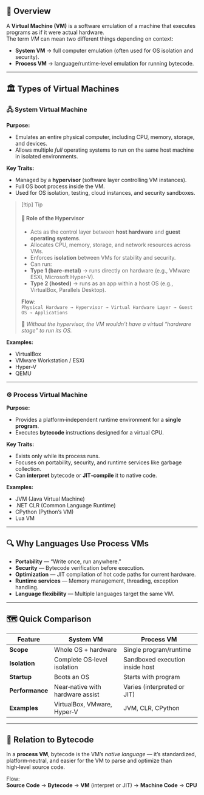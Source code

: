 
## 📜 Overview
A **Virtual Machine (VM)** is a software emulation of a machine that executes programs as if it were actual hardware.  
The term *VM* can mean two different things depending on context:  
- **System VM** → full computer emulation (often used for OS isolation and security).  
- **Process VM** → language/runtime‑level emulation for running bytecode.

---

## 🏛 Types of Virtual Machines

### 🖧 System Virtual Machine
**Purpose:**  
- Emulates an entire physical computer, including CPU, memory, storage, and devices.  
- Allows multiple *full* operating systems to run on the same host machine in isolated environments.

**Key Traits:**  
- Managed by a **hypervisor** (software layer controlling VM instances).  
- Full OS boot process inside the VM.  
- Used for OS isolation, testing, cloud instances, and security sandboxes.

> [!tip] Tip
> #### 🔑 Role of the Hypervisor
> - Acts as the control layer between **host hardware** and **guest operating systems**.
> - Allocates CPU, memory, storage, and network resources across VMs.
> - Enforces **isolation** between VMs for stability and security.
> - Can run:
>  - **Type 1 (bare-metal)** → runs directly on hardware (e.g., VMware ESXi, Microsoft Hyper‑V).
>  - **Type 2 (hosted)** → runs as an app within a host OS (e.g., VirtualBox, Parallels Desktop).
>
> **Flow**:  
> `Physical Hardware → Hypervisor → Virtual Hardware Layer → Guest OS → Applications`
>
> 📌 *Without the hypervisor, the VM wouldn’t have a virtual “hardware stage” to run its OS.*

**Examples:**  
- VirtualBox  
- VMware Workstation / ESXi  
- Hyper‑V  
- QEMU

---

### ⚙️ Process Virtual Machine
**Purpose:**  
- Provides a platform‑independent runtime environment for a **single program**.  
- Executes **bytecode** instructions designed for a virtual CPU.

**Key Traits:**  
- Exists only while its process runs.  
- Focuses on portability, security, and runtime services like garbage collection.  
- Can **interpret** bytecode or **JIT‑compile** it to native code.

**Examples:**  
- JVM (Java Virtual Machine)  
- .NET CLR (Common Language Runtime)  
- CPython (Python’s VM)  
- Lua VM

---

## 🔍 Why Languages Use Process VMs
- **Portability** — “Write once, run anywhere.”  
- **Security** — Bytecode verification before execution.  
- **Optimization** — JIT compilation of hot code paths for current hardware.  
- **Runtime services** — Memory management, threading, exception handling.  
- **Language flexibility** — Multiple languages target the same VM.

---

## 🗺 Quick Comparison

| Feature               | System VM                       | Process VM                     |
|-----------------------|----------------------------------|---------------------------------|
| **Scope**             | Whole OS + hardware             | Single program/runtime         |
| **Isolation**         | Complete OS‑level isolation     | Sandboxed execution inside host|
| **Startup**           | Boots an OS                     | Starts with program            |
| **Performance**       | Near‑native with hardware assist| Varies (interpreted or JIT)    |
| **Examples**          | VirtualBox, VMware, Hyper‑V     | JVM, CLR, CPython              |

---

## 🧩 Relation to Bytecode
In a **process VM**, bytecode is the VM’s *native language* — it’s standardized, platform‑neutral, and easier for the VM to parse and optimize than high‑level source code.

Flow:  
**Source Code** → **Bytecode** → **VM** (interpret or JIT) → **Machine Code** → **CPU**
